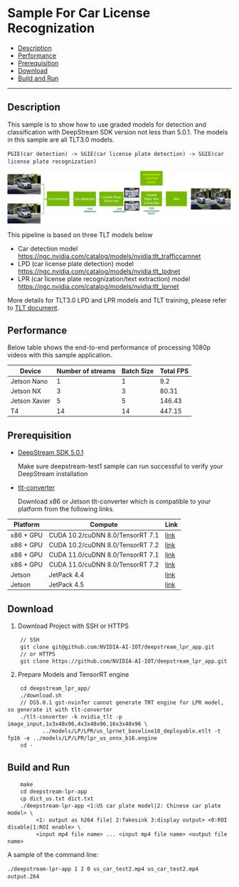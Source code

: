 # Sample For Car License Recognization
 - [Description](#description)
 - [Performance](#performance)
 - [Prerequisition](#prerequisition)
 - [Download](#download)
 - [Build and Run](#build-and-run)

---

## Description
This sample is to show how to use graded models for detection and classification with DeepStream SDK version not less than 5.0.1. The models in this sample are all TLT3.0 models.

`PGIE(car detection) -> SGIE(car license plate detection) -> SGIE(car license plate recognization)`

![LPR/LPD application](lpr.png)

This pipeline is based on three TLT models below

* Car detection model https://ngc.nvidia.com/catalog/models/nvidia:tlt_trafficcamnet
* LPD (car license plate detection) model https://ngc.nvidia.com/catalog/models/nvidia:tlt_lpdnet
* LPR (car license plate recognization/text extraction) model https://ngc.nvidia.com/catalog/models/nvidia:tlt_lprnet

More details for TLT3.0 LPD and LPR models and TLT training, please refer to [TLT document](https://docs.nvidia.com/metropolis/TLT/tlt-getting-started-guide/).

## Performance
Below table shows the end-to-end performance of processing 1080p videos with this sample application.

| Device    | Number of streams | Batch Size | Total FPS |
|-----------| ----------------- | -----------|-----------|
|Jetson Nano|     1             |     1      | 9.2       |
|Jetson NX  |     3             |     3      | 80.31     |
|Jetson Xavier |  5             |     5      | 146.43    |
|T4         |     14            |     14     | 447.15    |

## Prerequisition

* [DeepStream SDK 5.0.1](https://developer.nvidia.com/deepstream-getting-started)

  Make sure deepstream-test1 sample can run successful to verify your DeepStream installation
  
* [tlt-converter](https://developer.nvidia.com/tlt-getting-started)

  Download x86 or Jetson tlt-converter which is compatible to your platform from the following links.

| Platform   |  Compute                       |        Link                                              |
|------------|--------------------------------|----------------------------------------------------------|
|x86 + GPU   |CUDA 10.2/cuDNN 8.0/TensorRT 7.1|[link](https://developer.nvidia.com/cuda102-cudnn80-trt71)|
|x86 + GPU   |CUDA 10.2/cuDNN 8.0/TensorRT 7.2|[link](https://developer.nvidia.com/cuda102-cudnn80-trt72)|
|x86 + GPU   |CUDA 11.0/cuDNN 8.0/TensorRT 7.1|[link](https://developer.nvidia.com/cuda110-cudnn80-trt71)|
|x86 + GPU   |CUDA 11.0/cuDNN 8.0/TensorRT 7.2|[link](https://developer.nvidia.com/cuda110-cudnn80-trt72)|
|Jetson      |JetPack 4.4                     |[link](https://developer.nvidia.com/cuda102-trt71-jp44)   |
|Jetson      |JetPack 4.5                     |[link](https://developer.nvidia.com/cuda102-trt71-jp45)   |

## Download

1. Download Project with SSH or HTTPS
```
    // SSH
    git clone git@github.com:NVIDIA-AI-IOT/deepstream_lpr_app.git
    // or HTTPS
    git clone https://github.com/NVIDIA-AI-IOT/deepstream_lpr_app.git
```
2. Prepare Models and TensorRT engine

```
    cd deepstream_lpr_app/
    ./download.sh
    // DS5.0.1 gst-nvinfer cannot generate TRT engine for LPR model, so generate it with tlt-converter
    ./tlt-converter -k nvidia_tlt -p image_input,1x3x48x96,4x3x48x96,16x3x48x96 \
           ../models/LP/LPR/us_lprnet_baseline18_deployable.etlt -t fp16 -e ../models/LP/LPR/lpr_us_onnx_b16.engine
    cd -
```

## Build and Run
```
    make
    cd deepstream-lpr-app
    cp dict_us.txt dict.txt
    ./deepstream-lpr-app <1:US car plate model|2: Chinese car plate model> \
         <1: output as h264 file| 2:fakesink 3:display output> <0:ROI disable|1:ROI enable> \
         <input mp4 file name> ... <input mp4 file name> <output file name>
```
A sample of the command line:

`./deepstream-lpr-app 1 2 0 us_car_test2.mp4 us_car_test2.mp4 output.264`